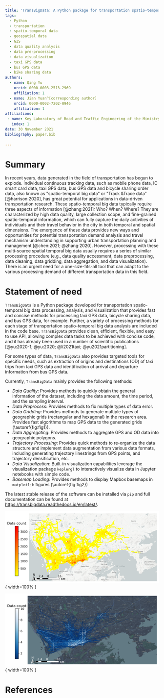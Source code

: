 ```yaml
---
title: 'TransBigData: A Python package for transportation spatio-temporal big data processing, analysis and visualization'
tags:
  - Python
  - transportation
  - spatio-temporal data
  - geospatial data
  - GIS
  - data quality analysis
  - data pre-processing
  - data visualization
  - taxi GPS data
  - bus GPS data
  - bike sharing data
authors:
  - name: Qing Yu
    orcid: 0000-0003-2513-2969
    affiliation: 1
  - name: Jian Yuan^[corresponding author]
    orcid: 0000-0002-7202-0946
    affiliation: 1
affiliations:
 - name: Key Laboratory of Road and Traffic Engineering of the Ministry of Education, Tongji University, 4800 Cao’an Road, Shanghai 201804, People’s Republic of China
   index: 1
date: 30 November 2021
bibliography: paper.bib

---
```


# Summary

In recent years, data generated in the field of transportation has begun to explode. Individual continuous tracking data, such as mobile phone data, IC smart card data, taxi GPS data, bus GPS data and bicycle sharing order data, also known as "spatio-temporal big data" or "Track &Trace data" [@harrison:2020], has great potential for applications in data-driven transportation research. These spatio-temporal big data typically require three aspects of information [@zhang:2021]: Who? When? Where? They are characterized by high data quality, large collection scope, and fine-grained spatio-temporal information, which can fully capture the daily activities of individuals and their travel behavior in the city in both temporal and spatial dimensions. The emergence of these data provides new ways and opportunities for potential transportation demand analysis and travel mechanism understanding in supporting urban transportation planning and management [@chen:2021; @zhang:2020]. However, processing with these multi-source spatial temporal big data usually requires a series of similar processing procedure (e.g., data quality accessment, data preprocessing, data cleaning, data gridding, data aggregation, and data visualization). There is an urgent need for a one-size-fits-all tool that can adapt to the various processing demand of different transportation data in this field.

# Statement of need

`TransBigData` is a Python package developed for transportation spatio-temporal big data processing, analysis, and visualization that provides fast and concise methods for processing taxi GPS data, bicycle sharing data, and bus GPS data, for example. Further, a variety of processing methods for each stage of transportation spatio-temporal big data analysis are included in the code base. `TransBigData` provides clean, efficient, flexible, and easy to use API, allowing complex data tasks to be achieved with concise code, and it has already been used in a number of scientific publications [@yu:2020-1; @yu:2020; @li2021taxi; @yu2021partitioning].

For some types of data, `TransBigData` also provides targeted tools for specific needs, such as extraction of origins and destinations (OD) of taxi trips from taxi GPS data and identification of arrival and departure information from bus GPS data.

Currently, `TransBigData` mainly provides the following methods:  

- *Data Quality*: Provides methods to quickly obtain the general information of the dataset, including the data amount, the time period, and the sampling interval. 
- *Data Preprocess*: Provides methods to fix multiple types of data error.   
- *Data Gridding*: Provides methods to generate multiple types of geographic grids (rectangular and hexagonal) in the research area. Provides fast algorithms to map GPS data to the generated grids (\autoref{fig:fig1}).   
- *Data Aggregating*: Provides methods to aggregate GPS and OD data into geographic polygons.  
- *Trajectory Processing*: Provides quick methods to re-organize the data structure and implement data augmentation from various data formats, including generating trajectory linestrings from GPS points, and trajectory densification, etc.  
- *Data Visualization*: Built-in visualization capabilities leverage the visualization package `keplergl` to interactively visualize data in Jupyter notebooks with simple code.  
- *Basemap Loading*: Provides methods to display Mapbox basemaps in `matplotlib` figures (\autoref{fig:fig2})  

The latest stable release of the software can be installed via `pip` and full documentation
can be found at https://transbigdata.readthedocs.io/en/latest/.

![`TransBigData` generates rectangular grids and aggregates GPS data to the grids.\label{fig:fig1}](images/figure1.png){ width=100% }

![`TransBigData` visualizes taxi trip ODs and displays basemaps with `matplotlib`.\label{fig:fig2}](images/figure2.png){ width=100% }

# References

